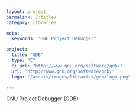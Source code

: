 ```yaml
---
layout: project
permalink: /:title/
category: libraries

meta:
  keywords: "GNU Project Debugger"

project:
  title: "GDB"
  type: "C"
  ci_url: "http://www.gnu.org/software/gdb/"
  url: "http://www.gnu.org/software/gdb/"
  logo: "/assets/images/libraries/gdb/logo.png"

---
```

<p>GNU Project Debugger (GDB)</p>